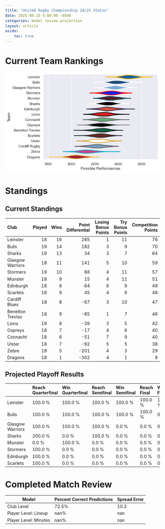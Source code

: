 ```yaml
---  
title: "United Rugby Championship 24/25 Status"  
date: 2025-06-15 6:00:00 -0500  
categories: model review projection  
layout: article  
aside:  
    toc: true  
---
```

# Current Team Rankings


![Club Rankings](plots/rankings_United_Rugby_Championship_2425.png)
# Standings

## Current Standings


| Club             |   Played |   Wins |   Point Differential |   Losing Bonus Points |   Try Bonus Points |   Competition Points |
|:-----------------|---------:|-------:|---------------------:|----------------------:|-------------------:|---------------------:|
| Leinster         |       18 |     16 |                  285 |                     1 |                 11 |                   76 |
| Bulls            |       19 |     14 |                  182 |                     3 |                  9 |                   70 |
| Sharks           |       19 |     13 |                   34 |                     3 |                  7 |                   64 |
| Glasgow Warriors |       18 |     11 |                  141 |                     5 |                 10 |                   59 |
| Stormers         |       19 |     10 |                   88 |                     4 |                 11 |                   57 |
| Munster          |       18 |      9 |                   15 |                     4 |                 11 |                   51 |
| Edinburgh        |       18 |      8 |                   64 |                     6 |                  9 |                   49 |
| Scarlets         |       18 |      9 |                   45 |                     4 |                  6 |                   48 |
| Cardiff Blues    |       18 |      8 |                  -67 |                     3 |                 10 |                   47 |
| Benetton Treviso |       18 |      9 |                  -85 |                     1 |                  7 |                   46 |
| Lions            |       19 |      8 |                  -39 |                     3 |                  5 |                   42 |
| Ospreys          |       18 |      7 |                  -17 |                     4 |                  6 |                   40 |
| Connacht         |       18 |      6 |                  -51 |                     7 |                  9 |                   40 |
| Ulster           |       18 |      7 |                  -92 |                     5 |                  5 |                   38 |
| Zebre            |       18 |      5 |                 -201 |                     4 |                  3 |                   29 |
| Dragons          |       18 |      1 |                 -302 |                     4 |                  1 |                    9 |



## Projected Playoff Results


|                  | Reach Quarterfinal   | Win Quarterfinal   | Reach Semifinal   | Win Semifinal   | Reach Final   | Win Final   |
|:-----------------|:---------------------|:-------------------|:------------------|:----------------|:--------------|:------------|
| Leinster         | 100.0 %              | 100.0 %            | 100.0 %           | 100.0 %         | 100.0 %       | 100.0 %     |
| Bulls            | 100.0 %              | 100.0 %            | 100.0 %           | 100.0 %         | 100.0 %       | 0.0 %       |
| Glasgow Warriors | 100.0 %              | 100.0 %            | 100.0 %           | 0.0 %           | 0.0 %         | 0.0 %       |
| Sharks           | 200.0 %              | 0.0 %              | 100.0 %           | 0.0 %           | 0.0 %         | 0.0 %       |
| Munster          | 0.0 %                | 100.0 %            | 0.0 %             | 0.0 %           | 0.0 %         | 0.0 %       |
| Stormers         | 100.0 %              | 0.0 %              | 0.0 %             | 0.0 %           | 0.0 %         | 0.0 %       |
| Edinburgh        | 100.0 %              | 0.0 %              | 0.0 %             | 0.0 %           | 0.0 %         | 0.0 %       |
| Scarlets         | 100.0 %              | 0.0 %              | 0.0 %             | 0.0 %           | 0.0 %         | 0.0 %       |



# Completed Match Review


| Model | Percent Correct Predictions | Spread Error |
| ------ | ------ | ------ |
| Club Level | 72.5% | 10.3 |
| Player Level: Lineup | nan% | nan |
| Player Level: Minutes | nan% | nan |

